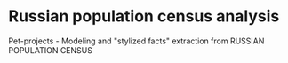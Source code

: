 # Russian population census analysis

Pet-projects - Modeling and "stylized facts" extraction from RUSSIAN POPULATION CENSUS
